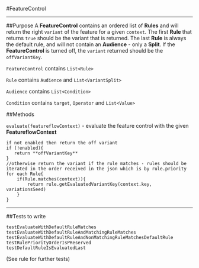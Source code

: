 #FeatureControl

---

##Purpose
A **FeatureControl** contains an ordered list of **Rules** and will return the right `variant`
of the feature for a given `context`. 
The first **Rule** that returns `true` should be the variant that is returned.
The last **Rule** is always the default rule, and will not contain an **Audience** - only a **Split**. 
If the **FeatureControl** is turned off, the `variant` returned should be the `offVariantKey`.

`FeatureControl` contains `List<Rule>`
 
`Rule` contains `Audience` and `List<VariantSplit>`

`Audience` contains `List<Condition>`

`Condition` contains `target`, `Operator` and `List<Value>`

##Methods

`evaluate(featureflowContext)` - evaluate the feature control with the given **FeatureflowContext**
```
if not enabled then return the off variant
if (!enabled){
   return **offVariantKey**
}
//otherwise return the variant if the rule matches - rules should be iterated in the order received in the json which is by rule.priority
for each Rule{
    if(Rule.matches(context)){
        return rule.getEvaluatedVariantKey(context.key, variationsSeed)
    }
}
```  
---
##Tests to write
````
testEvaluateWithDefaultRuleMatches
testEvaluateWithDefaultRuleAndMatchingRuleMatches
testEvaluateWithDefaultRuleAndNonMatchingRuleMatchesDefaultRule
testRulePriorityOrderIsPReserved
testDefaultRuleIsEvaluatedLast
````
(See rule for further tests)
